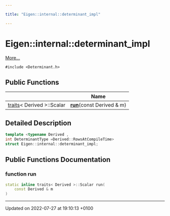 ```yaml
---

title: "Eigen::internal::determinant_impl"

---
```


# Eigen::internal::determinant_impl



 [More...](#detailed-description)


`#include <Determinant.h>`

## Public Functions

|                | Name           |
| -------------- | -------------- |
| <a href="http://example.org/classes/structeigen_1_1internal_1_1traits/">traits</a>< Derived >::Scalar | **[run](http://example.org/classes/structeigen_1_1internal_1_1determinant__impl/#function-run)**(const Derived & m) |

## Detailed Description

```cpp
template <typename Derived ,
int DeterminantType =Derived::RowsAtCompileTime>
struct Eigen::internal::determinant_impl;
```

## Public Functions Documentation

### function run

```cpp
static inline traits< Derived >::Scalar run(
    const Derived & m
)
```


-------------------------------

Updated on 2022-07-27 at 19:10:13 +0100